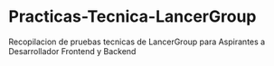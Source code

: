 # Practicas-Tecnica-LancerGroup
Recopilacion de pruebas tecnicas de LancerGroup para Aspirantes a Desarrollador Frontend y Backend
